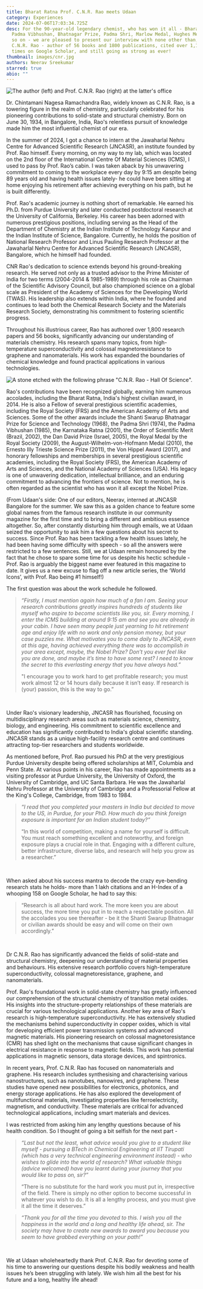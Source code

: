```yaml
---
title: Bharat Ratna Prof. C.N.R. Rao meets Udaan
category: Experiences
date: 2024-07-06T17:03:34.725Z
desc: For the 90-year-old legendary chemist, who has won it all - Bharat Ratna,
  Padma Vibhushan, Bhatnagar Prize, Padma Shri, Marlow Medal, Hughes Medal and
  so on - we are pleased to present our interview with none other than, Prof.
  C.N.R. Rao - author of 56 books and 1800 publications, cited over 1,17,646
  times on Google Scholar, and still going as strong as ever!
thumbnail: images/cnr.jpg
authors: Neerav Sreekumar
starred: true
abio: ""
---
```

![The author (left) and Prof. C.N.R. Rao (right) at the latter's office](images/cnr_inarticle1.jpg "Prof. C.N.R seated at his office chamber.")

Dr. Chintamani Nagesa Ramachandra Rao, widely known as C.N.R. Rao, is a towering figure in the realm of chemistry, particularly celebrated for his pioneering contributions to solid-state and structural chemistry. Born on June 30, 1934, in Bangalore, India, Rao's relentless pursuit of knowledge made him the most influential chemist of our era.

In the summer of 2024, I got a chance to intern at the Jawaharlal Nehru Centre for Advanced Scientific Research (JNCASR), an institute founded by Prof. Rao himself. Every morning, on my way to my lab, which was located on the 2nd floor of the International Centre Of Material Sciences (ICMS), I used to pass by Prof. Rao’s cabin. I was taken aback by his unwavering commitment to coming to the workplace every day by 9:15 am despite being 89 years old and having health issues lately- he could have been sitting at home enjoying his retirement after achieving everything on his path, but he is built differently.

Prof. Rao's academic journey is nothing short of remarkable. He earned his Ph.D. from Purdue University and later conducted postdoctoral research at the University of California, Berkeley. His career has been adorned with numerous prestigious positions, including serving as the Head of the Department of Chemistry at the Indian Institute of Technology Kanpur and the Indian Institute of Science, Bangalore. Currently, he holds the position of National Research Professor and Linus Pauling Research Professor at the Jawaharlal Nehru Centre for Advanced Scientific Research (JNCASR), Bangalore, which he himself had founded.

CNR Rao's dedication to science extends beyond his ground-breaking research. He served not only as a trusted advisor to the Prime Minister of India for two terms (2004-2014 & 1985-1989) through his role as Chairman of the Scientific Advisory Council, but also championed science on a global scale as President of the Academy of Sciences for the Developing World (TWAS).  His leadership also extends within India, where he founded and continues to lead both the Chemical Research Society and the Materials Research Society, demonstrating his commitment to fostering scientific progress.

Throughout his illustrious career, Rao has authored over 1,800 research papers and 56 books, significantly advancing our understanding of materials chemistry. His research spans many topics, from high-temperature superconductivity and colossal magnetoresistance to graphene and nanomaterials. His work has expanded the boundaries of chemical knowledge and found practical applications in various technologies.

![A stone etched with the following phrase "C.N.R. Rao - Hall Of Science".](images/cnr2.png "A stone etching dedicated in his name.")

Rao's contributions have been recognized globally, earning him numerous accolades, including the Bharat Ratna, India's highest civilian award, in 2014. He is also a Fellow of several prestigious scientific academies, including the Royal Society (FRS) and the American Academy of Arts and Sciences. Some of the other awards include the Shanti Swarup Bhatnagar Prize for Science and Technology (1968), the Padma Shri (1974), the Padma Vibhushan (1985), the Karnataka Ratna (2001), the Order of Scientific Merit (Brazil, 2002), the Dan David Prize (Israel, 2005), the Royal Medal by the Royal Society (2009), the August-Wilhelm-von-Hofmann Medal (2010), the Ernesto Illy Trieste Science Prize (2011), the Von Hippel Award (2017), and honorary fellowships and memberships in several prestigious scientific academies, including the Royal Society (FRS), the American Academy of Arts and Sciences, and the National Academy of Sciences (USA). His legacy is one of unwavering dedication, intellectual brilliance, and an enduring commitment to advancing the frontiers of science. Not to mention, he is often regarded as the scientist who has won it all except the Nobel Prize.

(From Udaan's side: One of our editors, Neerav, interned at JNCASR Bangalore for the summer. We saw this as a golden chance to feature some global names from the famous research institute in our community magazine for the first time and to bring a different and ambitious essence altogether. So, after constantly disturbing him through emails, we at Udaan seized the opportunity to ask him a few questions about his secret to success. Since Prof. Rao has been tackling a few health issues lately, he had been having some difficulty with speech - so all the answers were restricted to a few sentences. Still, we at Udaan remain honoured by the fact that he chose to spare some time for us despite his hectic schedule - Prof. Rao is arguably the biggest name ever featured in this magazine to date. It gives us a new excuse to flag off a new article series, the ‘World Icons’, with Prof. Rao being #1 himself!)

The first question was about the work schedule he followed.

> *“Firstly, I must mention again how much of a fan I am. Seeing your research contributions greatly inspires hundreds of students like myself who aspire to become scientists like you, sir. Every morning, I enter the ICMS building at around 9:15 am and see you are already in your cabin. I have seen many people just yearning to hit retirement age and enjoy life with no work and only pension money, but your case puzzles me. What motivates you to come daily to JNCASR, even at this age, having achieved everything there was to accomplish in your area except, maybe, the Nobel Prize? Don’t you ever feel like you are done, and maybe it’s time to have some rest? I need to know the secret to this everlasting energy that you have always had.”*
>
> "I encourage you to work hard to get profitable research; you must work almost 12 or 14 hours daily because it isn’t easy. If research is (your) passion, this is the way to go.”

<br>

Under Rao's visionary leadership, JNCASR has flourished, focusing on multidisciplinary research areas such as materials science, chemistry, biology, and engineering. His commitment to scientific excellence and education has significantly contributed to India's global scientific standing. JNCASR stands as a unique high-facility research centre and continues attracting top-tier researchers and students worldwide.

As mentioned before, Prof. Rao pursued his PhD at the very prestigious Purdue University despite being offered scholarships at MIT, Columbia and Penn State.  At various points in his career, Rao has made appointments as a visiting professor at Purdue University, the University of Oxford, the University of Cambridge, and UC Santa Barbara. He was the Jawaharlal Nehru Professor at the University of Cambridge and a Professorial Fellow at the King's College, Cambridge, from 1983 to 1984.

> *“I read that you completed your masters in India but decided to move to the US, in Purdue, for your PhD. How much do you think foreign exposure is important for an Indian student today?”*
>
> “In this world of competition, making a name for yourself is difficult. You must reach something excellent and noteworthy, and foreign exposure plays a crucial role in that. Engaging with a different culture, better infrastructure, diverse labs, and research will help you grow as a researcher.”

<br>

When asked about his success mantra to decode the crazy eye-bending research stats he holds- more than 1 lakh citations and an H-Index of a whooping 158 on Google Scholar, he had to say this:

> “Research is all about hard work. The more keen you are about success, the more time you put in to reach a respectable position. All the accolades you see thereafter - be it the Shanti Swarup Bhatnagar or civilian awards should be easy and will come on their own accordingly.”

<br>

Dr C.N.R. Rao has significantly advanced the fields of solid-state and structural chemistry, deepening our understanding of material properties and behaviours. His extensive research portfolio covers high-temperature superconductivity, colossal magnetoresistance, graphene, and nanomaterials.

Prof. Rao's foundational work in solid-state chemistry has greatly influenced our comprehension of the structural chemistry of transition metal oxides. His insights into the structure-property relationships of these materials are crucial for various technological applications. Another key area of Rao's research is high-temperature superconductivity. He has extensively studied the mechanisms behind superconductivity in copper oxides, which is vital for developing efficient power transmission systems and advanced magnetic materials. His pioneering research on colossal magnetoresistance (CMR) has shed light on the mechanisms that cause significant changes in electrical resistance in response to magnetic fields. This work has potential applications in magnetic sensors, data storage devices, and spintronics.

In recent years, Prof. C.N.R. Rao has focused on nanomaterials and graphene. His research includes synthesising and characterising various nanostructures, such as nanotubes, nanowires, and graphene. These studies have opened new possibilities for electronics, photonics, and energy storage applications. He has also explored the development of multifunctional materials, investigating properties like ferroelectricity, magnetism, and conductivity. These materials are critical for advanced technological applications, including smart materials and devices.

I was restricted from asking him any lengthy questions because of his health condition. So I thought of going a bit selfish for the next part -

> *“Last but not the least, what advice would you give to a student like myself - pursuing a BTech in Chemical Engineering at IIT Tirupati (which has a very technical engineering environment instead) - who wishes to glide into the world of research? What valuable things (advice welcomed) have you learnt during your journey that you would like to pass on, sir?”*
>
> “There is no substitute for the hard work you must put in, irrespective of the field. There is simply no other option to become successful in whatever you wish to do. It is all a lengthy process, and you must give it all the time it deserves.”



> *“Thank you for all the time you devoted to this. I wish you all the happiness in the world and a long and healthy life ahead, sir. The society may have to create new awards to award you because you seem to have grabbed everything on your path!”*

<br>

We at Udaan wholeheartedly thank Prof. C.N.R. Rao for devoting some of his time to answering our questions despite his bodily weakness and health issues he’s been struggling with lately. We wish him all the best for his future and a long, healthy life ahead!